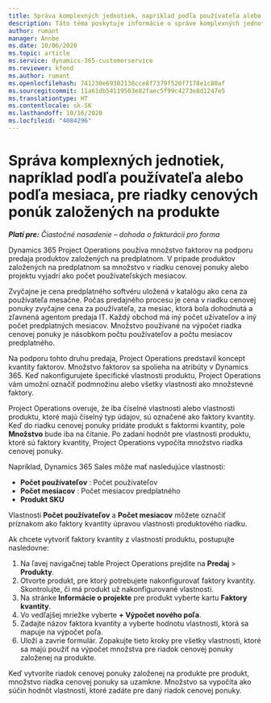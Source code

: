 ```yaml
---
title: Správa komplexných jednotiek, napríklad podľa používateľa alebo podľa mesiaca, pre riadky cenových ponúk založených na produkte
description: Táto téma poskytuje informácie o správe komplexných jednotiek pre riadky cenových ponúk založených na projekte.
author: rumant
manager: Annbe
ms.date: 10/06/2020
ms.topic: article
ms.service: dynamics-365-customerservice
ms.reviewer: kfend
ms.author: rumant
ms.openlocfilehash: 741230e69302138cce8f7379f520f7178e1c80af
ms.sourcegitcommit: 11a61db54119503e82faec5f99c4273e8d1247e5
ms.translationtype: HT
ms.contentlocale: sk-SK
ms.lasthandoff: 10/16/2020
ms.locfileid: "4084296"
---
```

# <a name="managing-complex-units-such-as-per-user-per-month-for-product-based-quote-lines"></a>Správa komplexných jednotiek, napríklad podľa používateľa alebo podľa mesiaca, pre riadky cenových ponúk založených na produkte

_**Platí pre:** Čiastočné nasadenie – dohoda o fakturácii pro forma_

Dynamics 365 Project Operations používa množstvo faktorov na podporu predaja produktov založených na predplatnom. V prípade produktov založených na predplatnom sa množstvo v riadku cenovej ponuky alebo projektu vyjadrí ako počet používateľských mesiacov.

Zvyčajne je cena predplatného softvéru uložená v katalógu ako cena za používateľa mesačne. Počas predajného procesu je cena v riadku cenovej ponuky zvyčajne cena za používateľa, za mesiac, ktorá bola dohodnutá a zľavnená agentom predaja IT. Každý obchod má iný počet užívateľov a iný počet predplatných mesiacov. Množstvo používané na výpočet riadka cenovej ponuky je násobkom počtu používateľov a počtu mesiacov predplatného.

Na podporu tohto druhu predaja, Project Operations predstavil koncept kvantity faktorov. Množstvo faktorov sa spolieha na atribúty v Dynamics 365. Keď nakonfigurujete špecifické vlastnosti produktu, Project Operations vám umožní označiť podmnožinu alebo všetky vlastnosti ako množstevné faktory.

Project Operations overuje, že iba číselné vlastnosti alebo vlastnosti produktu, ktoré majú číselný typ údajov, sú označené ako faktory kvantity. Keď do riadku cenovej ponuky pridáte produkt s faktormi kvantity, pole **Množstvo** bude iba na čítanie. Po zadaní hodnôt pre vlastnosti produktu, ktoré sú faktory kvantity, Project Operations vypočíta množstvo riadka cenovej ponuky.

Napríklad, Dynamics 365 Sales môže mať nasledujúce vlastnosti:

- **Počet používateľov** : Počet používateľov
- **Počet mesiacov** : Počet mesiacov predplatného
- **Produkt SKU**

Vlastnosti **Počet používateľov** a **Počet mesiacov** môžete označiť príznakom ako faktory kvantity úpravou vlastnosti produktového riadku.

Ak chcete vytvoriť faktory kvantity z vlastností produktu, postupujte nasledovne:

1. Na ľavej navigačnej table Project Operations prejdite na **Predaj** > **Produkty**.
2. Otvorte produkt, pre ktorý potrebujete nakonfigurovať faktory kvantity. Skontrolujte, či má produkt už nakonfigurované vlastnosti.
3. Na stránke **Informácie o projekte** pre produkt vyberte kartu **Faktory kvantity**.
4. Vo vedľajšej mriežke vyberte **+ Výpočet nového poľa**.
5. Zadajte názov faktora kvantity a vyberte hodnotu vlastnosti, ktorá sa mapuje na výpočet poľa.
6. Uloží a zavrie formulár. Zopakujte tieto kroky pre všetky vlastnosti, ktoré sa majú použiť na výpočet množstva pre riadok cenovej ponuky založenej na produkte.

Keď vytvoríte riadok cenovej ponuky založenej na produkte pre produkt, množstvo riadka cenovej ponuky sa uzamkne. Množstvo sa vypočíta ako súčin hodnôt vlastností, ktoré zadáte pre daný riadok cenovej ponuky.
